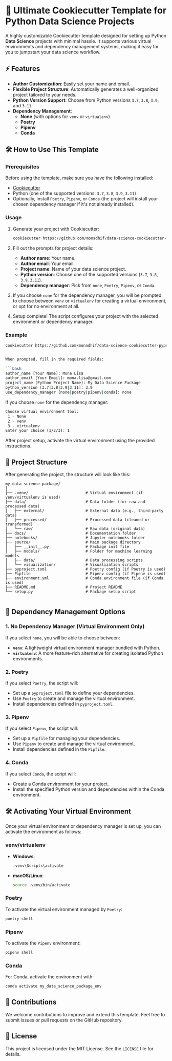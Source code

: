 
# 🚀 Ultimate Cookiecutter Template for Python Data Science Projects
A highly customizable Cookiecutter template designed for setting up Python **Data Science** projects with minimal hassle. It supports various virtual environments and dependency management systems, making it easy for you to jumpstart your data science workflow.

## ⚡ Features
- **Author Customization**: Easily set your name and email.
- **Flexible Project Structure**: Automatically generates a well-organized project tailored to your needs.
- **Python Version Support**: Choose from Python versions `3.7`, `3.8`, `3.9`, and `3.11`.
- **Dependency Management**:
  - **None** (with options for `venv` or `virtualenv`)
  - **Poetry**
  - **Pipenv**
  - **Conda**

## 🛠️ How to Use This Template

### Prerequisites
Before using the template, make sure you have the following installed:

- [Cookiecutter](https://cookiecutter.readthedocs.io/en/stable/installation.html)
- Python (one of the supported versions: `3.7`, `3.8`, `3.9`, `3.11`)
- Optionally, install `Poetry`, `Pipenv`, or `Conda` (the project will install your chosen dependency manager if it's not already installed).

### Usage

1. Generate your project with Cookiecutter:

    ```bash
    cookiecutter https://github.com/monadhif/data-science-cookiecutter-pypackage
    ```

2. Fill out the prompts for project details:
    - **Author name**: Your name.
    - **Author email**: Your email.
    - **Project name**: Name of your data science project.
    - **Python version**: Choose one of the supported versions (`3.7`, `3.8`, `3.9`, `3.11`).
    - **Dependency manager**: Pick from `none`, `Poetry`, `Pipenv`, or `Conda`.

3. If you choose `none` for the dependency manager, you will be prompted to choose between `venv` or `virtualenv` for creating a virtual environment, or opt for no environment at all.

4. Setup complete! The script configures your project with the selected environment or dependency manager.

### Example

```bash
cookiecutter https://github.com/monadhif/data-science-cookiecutter-pypackage


When prompted, fill in the required fields:

```bash
author_name [Your Name]: Mona Lisa
author_email [Your Email]: mona.lisa@gmail.com
project_name [Python Project Name]: My Data Science Package
python_version [3.7|3.8|3.9|3.11]: 3.9
use_dependency_manager [none|poetry|pipenv|conda]: none
```

If you choose `none` for the dependency manager:

```bash
Choose virtual environment tool:
 1 - None
 2 - venv
 3 - virtualenv
Enter your choice (1/2/3): 1
```

After project setup, activate the virtual environment using the provided instructions.

## 📁 Project Structure

After generating the project, the structure will look like this:

```
my-data-science-package/
│
├── .venv/                         # Virtual environment (if venv/virtualenv is used)
├── data/                          # Data folder (for raw and processed data)
│   ├── external/                  # External data (e.g., third-party data)
│   ├── processed/                 # Processed data (cleaned or transformed)
│   └── raw/                       # Raw data (original data)
├── docs/                          # Documentation folder
├── notebooks/                     # Jupyter notebooks folder
├── source/                        # Main package directory
│   ├── __init__.py                # Package init file
│   ├── models/                    # Folder for machine learning models
│   ├── data/                      # Data processing scripts
│   └── visualization/             # Visualization scripts
├── pyproject.toml                 # Poetry config (if Poetry is used)
├── Pipfile                        # Pipenv config (if Pipenv is used)
├── environment.yml                # Conda environment file (if Conda is used)
├── README.md                      # Project README
└── setup.py                       # Package setup script


```

## 🧰 Dependency Management Options

### 1. No Dependency Manager (Virtual Environment Only)

If you select `none`, you will be able to choose between:

- **`venv`**: A lightweight virtual environment manager bundled with Python.
- **`virtualenv`**: A more feature-rich alternative for creating isolated Python environments.

### 2. Poetry

If you select `Poetry`, the script will:
- Set up a `pyproject.toml` file to define your dependencies.
- Use `Poetry` to create and manage the virtual environment.
- Install dependencies defined in `pyproject.toml`.

### 3. Pipenv

If you select `Pipenv`, the script will:
- Set up a `Pipfile` for managing your dependencies.
- Use `Pipenv` to create and manage the virtual environment.
- Install dependencies defined in the `Pipfile`.

### 4. Conda

If you select `Conda`, the script will:
- Create a Conda environment for your project.
- Install the specified Python version and dependencies within the Conda environment.

## 🛠️ Activating Your Virtual Environment

Once your virtual environment or dependency manager is set up, you can activate the environment as follows:

### venv/virtualenv

- **Windows**:
    ```bash
    .venv\Scripts\activate
    ```
- **macOS/Linux**:
    ```bash
    source .venv/bin/activate
    ```

### Poetry

To activate the virtual environment managed by `Poetry`:

```bash
poetry shell
```

### Pipenv

To activate the `Pipenv` environment:

```bash
pipenv shell
```

### Conda

For Conda, activate the environment with:

```bash
conda activate my_data_science_package_env
```

## 🤝 Contributions

We welcome contributions to improve and extend this template. Feel free to submit issues or pull requests on the GitHub repository.

## 📄 License

This project is licensed under the MIT License. See the `LICENSE` file for details.
